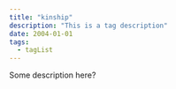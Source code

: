 ```yaml
---
title: "kinship"
description: "This is a tag description"
date: 2004-01-01
tags:
  - tagList
---
```


Some description here?